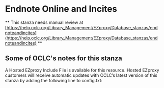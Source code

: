 # Endnote Online and Incites
** This stanza needs manual review at [https://help.oclc.org/Library_Management/EZproxy/Database_stanzas/endnoteandincites](https://help.oclc.org/Library_Management/EZproxy/Database_stanzas/endnoteandincites) **

## Some of OCLC's notes for this stanza

A Hosted EZproxy Include File is available for this resource. Hosted EZproxy customers will receive automatic updates with OCLC&rsquo;s latest version of this stanza by adding the following line to config.txt:

&nbsp;
